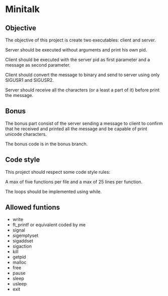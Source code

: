 # Minitalk

## Objective

The objective of this project is create two executables: client and server.

Server should be executed without arguments and print his own pid.

Client should be executed with the server pid as first parameter and a message as second parameter.

Client should convert the message to binary and send to server using only SIGUSR1 and SIGUSR2.

Server should receive all the characters (or a least a part of it) before print the message.

## Bonus

The bonus part consist of the server sending a message to client to confirm that he received and printed all the message and be capable of print unicode characters.

The bonus code is in the bonus branch.

## Code style

This project should respect some code style rules:

A max of five functions per file and a max of 25 lines per function. 

The loops should be implemented using while.

## Allowed funtions

* write
* ft_printf or equivalent coded by me 
* signal
* sigemptyset
* sigaddset
* sigaction
* kill
* getpid
* malloc
* free
* pause
* sleep
* usleep
* exit
